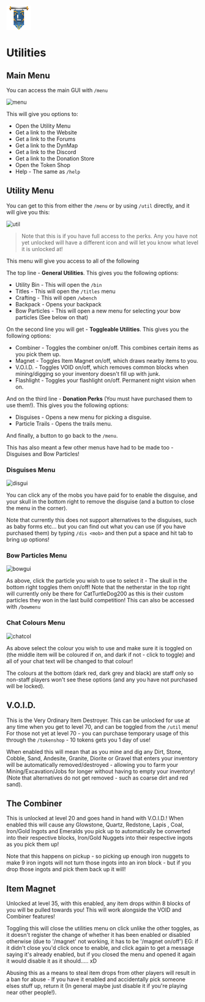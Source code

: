![ribbon](L-ribbon.png) 

# Utilities


## Main Menu

You can access the main GUI with `/menu`

![menu](https://i.gyazo.com/7eb37c478a624b145376ed01e5d19dad.png)

This will give you options to: 
- Open the Utility Menu
- Get a link to the Website
- Get a link to the Forums
- Get a link to the DynMap
- Get a link to the Discord
- Get a link to the Donation Store
- Open the Token Shop
- Help - The same as `/help`


## Utility Menu

You can get to this from either the `/menu` or by using `/util` directly, and it will give you this:

![util](https://i.gyazo.com/d65a13901130fda5c6758ff9c529fd78.png)

>Note that this is if you have full access to the perks. Any you have not yet unlocked will have a different icon and will let you know what level it is unlocked at!

This menu will give you access to all of the following

The top line - **General Utilities**.
This gives you the following options:
- Utility Bin - This will open the `/bin`
- Titles - This will open the `/titles` menu
- Crafting - This will open `/wbench`
- Backpack - Opens your backpack
- Bow Particles - This will open a new menu for selecting your bow particles (See below on that)

On the second line you will get - **Toggleable Utilities**.
This gives you the following options:
- Combiner - Toggles the combiner on/off. This combines certain items as you pick them up.
- Magnet - Toggles Item Magnet on/off, which draws nearby items to you.
- V.O.I.D. - Toggles VOID on/off, which removes common blocks when mining/digging so your inventory doesn't fill up with junk.
- Flashlight - Toggles your flashlight on/off. Permanent night vision when on.

And on the third line - **Donation Perks** (You must have purchased them to use them!).
This gives you the following options:
- Disguises - Opens a new menu for picking a disguise.
- Particle Trails - Opens the trails menu.

And finally, a button to go back to the `/menu`.


This has also meant a few other menus have had to be made too - Disguises and Bow Particles!

### Disguises Menu

![disgui](https://i.gyazo.com/8055298437df671a2c85a0172b84f335.png)

You can click any of the mobs you have paid for to enable the disguise, and your skull in the bottom right to remove the disguise (and a button to close the menu in the corner).

Note that currently this does not support alternatives to the disguises, such as baby forms etc... but you can find out what you can use (if you have purchased them) by typing `/dis <mob>` and then put a space and hit tab to bring up options!


### Bow Particles Menu

![bowgui](https://i.gyazo.com/a8c714c7f647197dfae2d31d59f5d46e.png)

As above, click the particle you wish to use to select it - The skull in the bottom right toggles them on/off!
Note that the netherstar in the top right will currently only be there for CatTurtleDog200 as this is their custom particles they won in the last build competition!
This can also be accessed with `/bowmenu`


### Chat Colours Menu

![chatcol](https://i.gyazo.com/e1b2cb0e36daadca149403bc05ec9869.png)

As above select the colour you wish to use and make sure it is toggled on (the middle item will be coloured if on, and dark if not - click to toggle) and all of your chat text will be changed to that colour!

The colours at the bottom (dark red, dark grey and black) are staff only so non-staff players won't see these options (and any you have not purchased will be locked).


## V.O.I.D.

This is the Very Ordinary Item Destroyer.
This can be unlocked for use at any time when you get to level 70, and can be toggled from the `/util` menu!
For those not yet at level 70 - you can purchase temporary usage of this through the `/tokenshop` - 10 tokens gets you 1 day of use!

When enabled this will mean that as you mine and dig any Dirt, Stone, Cobble, Sand, Andesite, Granite, Diorite or Gravel that enters your inventory will be automatically removed/destroyed - allowing you to farm your Mining/Excavation/Jobs for longer without having to empty your inventory! (Note that alternatives do not get removed - such as coarse dirt and red sand).

## The Combiner

This is unlocked at level 20 and goes hand in hand with V.O.I.D.! When enabled this will cause any Glowstone, Quartz, Redstone, Lapis , Coal, Iron/Gold Ingots and Emeralds you pick up to automatically be converted into their respective blocks, Iron/Gold Nuggets into their respective ingots as you pick them up! 

Note that this happens on pickup - so picking up enough iron nuggets to make 9 iron ingots will not turn those ingots into an iron block - but if you drop those ingots and pick them back up it will!

## Item Magnet

Unlocked at level 35, with this enabled, any item drops within 8 blocks of you will be pulled towards you! This will work alongside the VOID and Combiner features!

Toggling this will close the utilities menu on click unlike the other toggles, as it doesn't register the change of whether it has been enabled or disabled otherwise (due to '/magnet' not working, it has to be '/magnet on/off')
EG: if it didn't close you'd click once to enable, and click again to get a message saying it's already enabled, but if you closed the menu and opened it again it would disable it as it should..... xD

Abusing this as a means to steal item drops from other players will result in a ban for abuse - If you have it enabled and accidentally pick someone elses stuff up, return it (In general maybe just disable it if you're playing near other people!).

